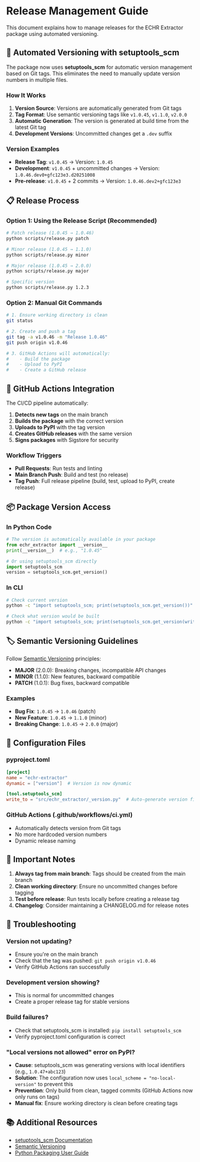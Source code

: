 # Release Management Guide

This document explains how to manage releases for the ECHR Extractor package using automated versioning.

## 🚀 Automated Versioning with setuptools_scm

The package now uses **setuptools_scm** for automatic version management based on Git tags. This eliminates the need to manually update version numbers in multiple files.

### How It Works

1. **Version Source**: Versions are automatically generated from Git tags
2. **Tag Format**: Use semantic versioning tags like `v1.0.45`, `v1.1.0`, `v2.0.0`
3. **Automatic Generation**: The version is generated at build time from the latest Git tag
4. **Development Versions**: Uncommitted changes get a `.dev` suffix

### Version Examples

- **Release Tag**: `v1.0.45` → Version: `1.0.45`
- **Development**: `v1.0.45` + uncommitted changes → Version: `1.0.46.dev0+gfc123e3.d20251008`
- **Pre-release**: `v1.0.45` + 2 commits → Version: `1.0.46.dev2+gfc123e3`

## 📋 Release Process

### Option 1: Using the Release Script (Recommended)

```bash
# Patch release (1.0.45 → 1.0.46)
python scripts/release.py patch

# Minor release (1.0.45 → 1.1.0)
python scripts/release.py minor

# Major release (1.0.45 → 2.0.0)
python scripts/release.py major

# Specific version
python scripts/release.py 1.2.3
```

### Option 2: Manual Git Commands

```bash
# 1. Ensure working directory is clean
git status

# 2. Create and push a tag
git tag -a v1.0.46 -m "Release 1.0.46"
git push origin v1.0.46

# 3. GitHub Actions will automatically:
#    - Build the package
#    - Upload to PyPI
#    - Create a GitHub release
```

## 🔄 GitHub Actions Integration

The CI/CD pipeline automatically:

1. **Detects new tags** on the main branch
2. **Builds the package** with the correct version
3. **Uploads to PyPI** with the tag version
4. **Creates GitHub releases** with the same version
5. **Signs packages** with Sigstore for security

### Workflow Triggers

- **Pull Requests**: Run tests and linting
- **Main Branch Push**: Build and test (no release)
- **Tag Push**: Full release pipeline (build, test, upload to PyPI, create release)

## 📦 Package Version Access

### In Python Code

```python
# The version is automatically available in your package
from echr_extractor import __version__
print(__version__)  # e.g., "1.0.45"

# Or using setuptools_scm directly
import setuptools_scm
version = setuptools_scm.get_version()
```

### In CLI

```bash
# Check current version
python -c "import setuptools_scm; print(setuptools_scm.get_version())"

# Check what version would be built
python -c "import setuptools_scm; print(setuptools_scm.get_version(write_to='version.py'))"
```

## 🏷️ Semantic Versioning Guidelines

Follow [Semantic Versioning](https://semver.org/) principles:

- **MAJOR** (2.0.0): Breaking changes, incompatible API changes
- **MINOR** (1.1.0): New features, backward compatible
- **PATCH** (1.0.1): Bug fixes, backward compatible

### Examples

- **Bug Fix**: `1.0.45` → `1.0.46` (patch)
- **New Feature**: `1.0.45` → `1.1.0` (minor)
- **Breaking Change**: `1.0.45` → `2.0.0` (major)

## 🔧 Configuration Files

### pyproject.toml
```toml
[project]
name = "echr-extractor"
dynamic = ["version"]  # Version is now dynamic

[tool.setuptools_scm]
write_to = "src/echr_extractor/_version.py"  # Auto-generate version file
```

### GitHub Actions (.github/workflows/ci.yml)
- Automatically detects version from Git tags
- No more hardcoded version numbers
- Dynamic release naming

## 🚨 Important Notes

1. **Always tag from main branch**: Tags should be created from the main branch
2. **Clean working directory**: Ensure no uncommitted changes before tagging
3. **Test before release**: Run tests locally before creating a release tag
4. **Changelog**: Consider maintaining a CHANGELOG.md for release notes

## 🐛 Troubleshooting

### Version not updating?
- Ensure you're on the main branch
- Check that the tag was pushed: `git push origin v1.0.46`
- Verify GitHub Actions ran successfully

### Development version showing?
- This is normal for uncommitted changes
- Create a proper release tag for stable versions

### Build failures?
- Check that setuptools_scm is installed: `pip install setuptools_scm`
- Verify pyproject.toml configuration is correct

### "Local versions not allowed" error on PyPI?
- **Cause**: setuptools_scm was generating versions with local identifiers (e.g., `1.0.47+abc123`)
- **Solution**: The configuration now uses `local_scheme = "no-local-version"` to prevent this
- **Prevention**: Only build from clean, tagged commits (GitHub Actions now only runs on tags)
- **Manual fix**: Ensure working directory is clean before creating tags

## 📚 Additional Resources

- [setuptools_scm Documentation](https://github.com/pypa/setuptools_scm)
- [Semantic Versioning](https://semver.org/)
- [Python Packaging User Guide](https://packaging.python.org/)

